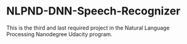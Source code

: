# NLPND-DNN-Speech-Recognizer
This is the third and last required project in the Natural Language Processing Nanodegree Udacity program.

